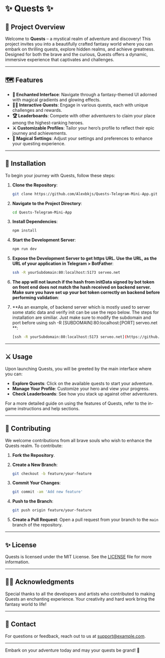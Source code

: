 
# ✨ **Quests** ✨

## 🏰 Project Overview

Welcome to **Quests** – a mystical realm of adventure and discovery! This project invites you into a beautifully crafted fantasy world where you can embark on thrilling quests, explore hidden realms, and achieve greatness. Designed for both the brave and the curious, Quests offers a dynamic, immersive experience that captivates and challenges.

---

## 🗺️ Features

- **🌟 Enchanted Interface**: Navigate through a fantasy-themed UI adorned with magical gradients and glowing effects.
- **🧙‍♂️ Interactive Quests**: Engage in various quests, each with unique challenges and rewards.
- **🏆 Leaderboards**: Compete with other adventurers to claim your place among the highest-ranking heroes.
- **⚔️ Customizable Profiles**: Tailor your hero’s profile to reflect their epic journey and achievements.
- **🔮 Magical Settings**: Adjust your settings and preferences to enhance your questing experience.

---

## 📜 Installation

To begin your journey with Quests, follow these steps:

1. **Clone the Repository**:

    ```bash
    git clone https://github.com/Alexbkjs/Quests-Telegram-Mini-App.git
    ```

2. **Navigate to the Project Directory**:

    ```bash
    cd Quests-Telegram-Mini-App
    ```

3. **Install Dependencies**:

    ```bash
    npm install
    ```

4. **Start the Development Server**:

    ```bash
    npm run dev
    ```
5. **Expose the Development Server to get https URL. Use the URL, as the URL of your application in Telegram > BotFather**:

    ```bash
    ssh -R yourSubdomain:80:localhost:5173 serveo.net
    ```
6. **The app will not launch if the hash from initData signed by bot token on front end does not match the hash received on backend server. Make sure you have set up your bot token correctly on backend before performing validation**:

5. **As an example, of backend server which is mostly used to server some static data and verify init can be use the repo below. The steps for installation are similiar. Just make sure to modify the subdomain and port before using ssh -R [SUBDOMAIN]:80:localhost:[PORT] serveo.net **:

    ```bash
    [ssh -R yourSubdomain:80:localhost:5173 serveo.net](https://github.com/Alexbkjs/express_vercel_backend)
    ```
---

## ⚔️ Usage

Upon launching Quests, you will be greeted by the main interface where you can:

- **Explore Quests**: Click on the available quests to start your adventure.
- **Manage Your Profile**: Customize your hero and view your progress.
- **Check Leaderboards**: See how you stack up against other adventurers.

For a more detailed guide on using the features of Quests, refer to the in-game instructions and help sections.

---

## 💫 Contributing

We welcome contributions from all brave souls who wish to enhance the Quests realm. To contribute:

1. **Fork the Repository**.
2. **Create a New Branch**:

    ```bash
    git checkout -b feature/your-feature
    ```

3. **Commit Your Changes**:

    ```bash
    git commit -am 'Add new feature'
    ```

4. **Push to the Branch**:

    ```bash
    git push origin feature/your-feature
    ```

5. **Create a Pull Request**: Open a pull request from your branch to the `main` branch of the repository.

---

## ✨ License

Quests is licensed under the MIT License. See the [LICENSE](LICENSE) file for more information.

---

## 🧙‍♀️ Acknowledgments

Special thanks to all the developers and artists who contributed to making Quests an enchanting experience. Your creativity and hard work bring the fantasy world to life!

---

## 📜 Contact

For questions or feedback, reach out to us at [support@example.com](mailto:support@quests.com).

---

Embark on your adventure today and may your quests be grand! 🌟
